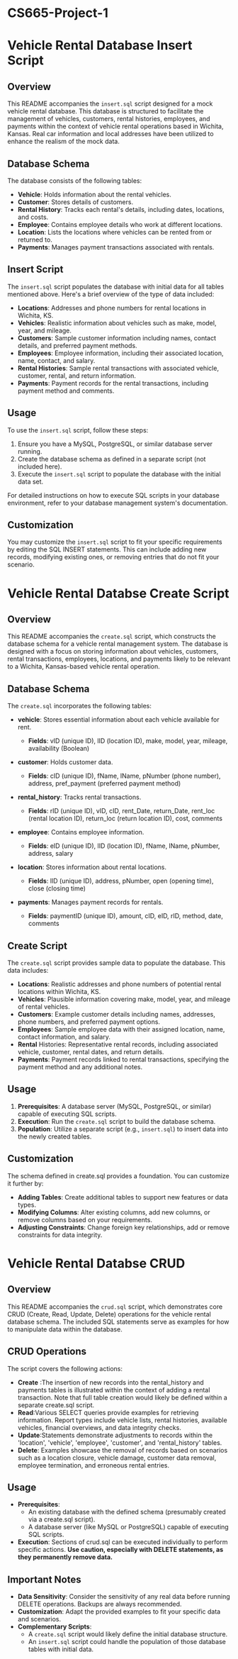 # CS665-Project-1

# Vehicle Rental Database Insert Script

## Overview
This README accompanies the `insert.sql` script designed for a mock vehicle rental database. This database is structured to facilitate the management of vehicles, customers, rental histories, employees, and payments within the context of vehicle rental operations based in Wichita, Kansas. Real car information and local addresses have been utilized to enhance the realism of the mock data.

## Database Schema
The database consists of the following tables:
- **Vehicle**: Holds information about the rental vehicles.
- **Customer**: Stores details of customers.
- **Rental History**: Tracks each rental's details, including dates, locations, and costs.
- **Employee**: Contains employee details who work at different locations.
- **Location**: Lists the locations where vehicles can be rented from or returned to.
- **Payments**: Manages payment transactions associated with rentals.

## Insert Script
The `insert.sql` script populates the database with initial data for all tables mentioned above. Here's a brief overview of the type of data included:
- **Locations**: Addresses and phone numbers for rental locations in Wichita, KS.
- **Vehicles**: Realistic information about vehicles such as make, model, year, and mileage.
- **Customers**: Sample customer information including names, contact details, and preferred payment methods.
- **Employees**: Employee information, including their associated location, name, contact, and salary.
- **Rental Histories**: Sample rental transactions with associated vehicle, customer, rental, and return information.
- **Payments**: Payment records for the rental transactions, including payment method and comments.

## Usage
To use the `insert.sql` script, follow these steps:
1. Ensure you have a MySQL, PostgreSQL, or similar database server running.
2. Create the database schema as defined in a separate script (not included here).
3. Execute the `insert.sql` script to populate the database with the initial data set.

For detailed instructions on how to execute SQL scripts in your database environment, refer to your database management system's documentation.

## Customization
You may customize the `insert.sql` script to fit your specific requirements by editing the SQL INSERT statements. This can include adding new records, modifying existing ones, or removing entries that do not fit your scenario.

# Vehicle Rental Databse Create Script

## Overview
This README accompanies the `create.sql` script, which constructs the database schema for a vehicle rental management system. The database is designed with a focus on storing information about vehicles, customers, rental transactions, employees, locations, and payments likely to be relevant to a Wichita, Kansas-based vehicle rental operation.

## Database Schema
The `create.sql` incorporates the following tables:

- **vehicle**: Stores essential information about each vehicle available for rent.
  - **Fields**: vID (unique ID), lID (location ID), make, model, year, mileage, availability (Boolean)

- **customer**:  Holds customer data.
  - **Fields**: cID (unique ID), fName, lName, pNumber (phone number), address, pref_payment (preferred payment method)

- **rental_history**:  Tracks rental transactions.
  - **Fields**: rID (unique ID), vID, cID, rent_Date, return_Date, rent_loc (rental location ID), return_loc (return location ID), cost, comments

- **employee**: Contains employee information.
  - **Fields**: eID (unique ID), lID (location ID), fName, lName, pNumber, address, salary

- **location**: Stores information about rental locations.
  - **Fields**: lID (unique ID), address, pNumber, open (opening time), close (closing time)

- **payments**: Manages payment records for rentals.
  - **Fields**: paymentID (unique ID), amount, cID, eID, rID, method, date, comments

## Create Script
The `create.sql` script provides sample data to populate the database. This data includes:
- **Locations**: Realistic addresses and phone numbers of potential rental locations within Wichita, KS.
- **Vehicles**: Plausible information covering make, model, year, and mileage of rental vehicles.
- **Customers**: Example customer details including names, addresses, phone numbers, and preferred payment options.
- **Employees**: Sample employee data with their assigned location, name, contact information, and salary.
- **Rental** Histories: Representative rental records, including associated vehicle, customer, rental dates, and return details.
- **Payments**: Payment records linked to rental transactions, specifying the payment method and any additional notes.

## Usage
1. **Prerequisites**: A database server (MySQL, PostgreSQL, or similar) capable of executing SQL scripts.
2. **Execution**: Run the `create.sql` script to build the database schema.
3. **Population**: Utilize a separate script (e.g., `insert.sql`) to insert data into the newly created tables.

## Customization
The schema defined in create.sql provides a foundation. You can customize it further by:
- **Adding Tables**: Create additional tables to support new features or data types.
- **Modifying Columns**: Alter existing columns, add new columns, or remove columns based on your requirements.
- **Adjusting Constraints**: Change foreign key relationships, add or remove constraints for data integrity.

# Vehicle Rental Databse CRUD

## Overview
This README accompanies the `crud.sql` script, which demonstrates core CRUD (Create, Read, Update, Delete) operations for the vehicle rental database schema. The included SQL statements serve as examples for how to manipulate data within the database.

## CRUD Operations
The script covers the following actions:

- **Create** :The insertion of new records into the rental_history and payments tables is illustrated within the context of adding a rental transaction. Note that full table creation would likely be defined within a separate create.sql script.
- **Read**:Various SELECT queries provide examples for retrieving information. Report types include vehicle lists, rental histories, available vehicles, financial overviews, and data integrity checks.
- **Update**:Statements demonstrate adjustments to records within the 'location', 'vehicle', 'employee', 'customer', and 'rental_history' tables.
- **Delete**: Examples showcase the removal of records based on scenarios such as a location closure, vehicle damage, customer data removal, employee termination, and erroneous rental entries.

## Usage
- **Prerequisites**:
  - An existing database with the defined schema (presumably created via a create.sql script).
  - A database server (like MySQL or PostgreSQL) capable of executing SQL scripts.
- **Execution**: Sections of crud.sql can be executed individually to perform specific actions.  **Use caution, especially with DELETE statements, as they permanently remove data.**

## Important Notes
- **Data Sensitivity**: Consider the sensitivity of any real data before running DELETE operations. Backups are always recommended.
- **Customization**: Adapt the provided examples to fit your specific data and scenarios.
- **Complementary Scripts**:
  - A `create.sql` script would likely define the initial database structure.
  - An `insert.sql` script could handle the population of those database tables with initial data.

